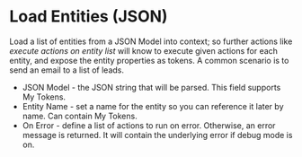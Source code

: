 # Load Entities (JSON)
Load a list of entities from a JSON Model into context; so further actions like *execute actions on entity list* will know to execute given actions for each entity, and expose the entity properties as tokens. A common scenario is to send an email to a list of leads.

* JSON Model - the JSON string that will be parsed. This field supports My Tokens.
* Entity Name - set a name for the entity so you can reference it later by name. Can contain My Tokens.
* On Error - define a list of actions to run on error. Otherwise, an error message is returned. It will contain the underlying error if debug mode is on.


